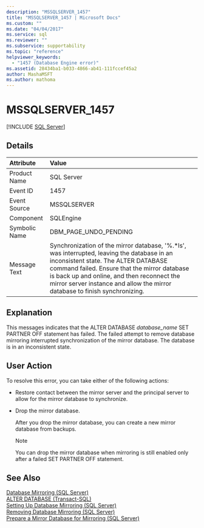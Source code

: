 ```yaml
---
description: "MSSQLSERVER_1457"
title: "MSSQLSERVER_1457 | Microsoft Docs"
ms.custom: ""
ms.date: "04/04/2017"
ms.service: sql
ms.reviewer: ""
ms.subservice: supportability
ms.topic: "reference"
helpviewer_keywords: 
  - "1457 (Database Engine error)"
ms.assetid: 28434ba1-b033-4866-ab41-111fccef45a2
author: MashaMSFT
ms.author: mathoma
---
```

# MSSQLSERVER_1457
 [!INCLUDE [SQL Server](../../includes/applies-to-version/sqlserver.md)]
  
## Details  
  
| Attribute | Value |  
| :-------- | :---- |  
|Product Name|SQL Server|  
|Event ID|1457|  
|Event Source|MSSQLSERVER|  
|Component|SQLEngine|  
|Symbolic Name|DBM_PAGE_UNDO_PENDING|  
|Message Text|Synchronization of the mirror database, '%.*ls', was interrupted, leaving the database in an inconsistent state. The ALTER DATABASE command failed. Ensure that the mirror database is back up and online, and then reconnect the mirror server instance and allow the mirror database to finish synchronizing.|  
  
## Explanation  
This messages indicates that the ALTER DATABASE *database_name* SET PARTNER OFF statement has failed. The failed attempt to remove database mirroring interrupted synchronization of the mirror database. The database is in an inconsistent state.  
  
## User Action  
To resolve this error, you can take either of the following actions:  
  
-   Restore contact between the mirror server and the principal server to allow for the mirror database to synchronize.  
  
-   Drop the mirror database.  
  
    After you drop the mirror database, you can create a new mirror database from backups.  
  
    > [!NOTE]  
    > You can drop the mirror database when mirroring is still enabled only after a failed SET PARTNER OFF statement.  
  
## See Also  
[Database Mirroring &#40;SQL Server&#41;](~/database-engine/database-mirroring/database-mirroring-sql-server.md)  
[ALTER DATABASE &#40;Transact-SQL&#41;](~/t-sql/statements/alter-database-transact-sql-set-options.md)  
[Setting Up Database Mirroring &#40;SQL Server&#41;](~/database-engine/database-mirroring/setting-up-database-mirroring-sql-server.md)  
[Removing Database Mirroring &#40;SQL Server&#41;](~/database-engine/database-mirroring/removing-database-mirroring-sql-server.md)  
[Prepare a Mirror Database for Mirroring &#40;SQL Server&#41;](~/database-engine/database-mirroring/prepare-a-mirror-database-for-mirroring-sql-server.md)  
  

